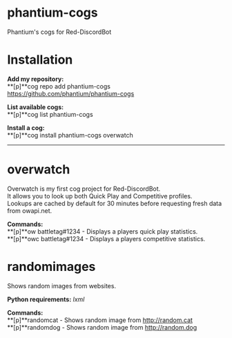 # phantium-cogs
Phantium's cogs for Red-DiscordBot

# Installation
**Add my repository:**  
**[p]**cog repo add phantium-cogs https://github.com/phantium/phantium-cogs

**List available cogs:**  
**[p]**cog list phantium-cogs

**Install a cog:**  
**[p]**cog install phantium-cogs overwatch

---
# overwatch

Overwatch is my first cog project for Red-DiscordBot.  
It allows you to look up both Quick Play and Competitive profiles.  
Lookups are cached by default for 30 minutes before requesting fresh data from owapi.net.

**Commands:**  
**[p]**ow battletag#1234 - Displays a players quick play statistics.  
**[p]**owc battletag#1234 - Displays a players competitive statistics.


# randomimages

Shows random images from websites.  

**Python requirements:** *lxml*

**Commands:**  
**[p]**randomcat - Shows random image from http://random.cat  
**[p]**randomdog - Shows random image from http://random.dog
